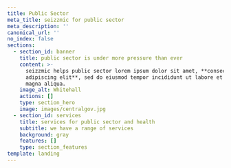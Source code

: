 ```yaml
---
title: Public Sector
meta_title: seizzmic for public sector
meta_description: ''
canonical_url: ''
no_index: false
sections:
  - section_id: banner
    title: public sector is under more pressure than ever
    content: >-
      seizzmic helps public sector lorem ipsum dolor sit amet, **consectetur
      adipiscing elit**, sed do eiusmod tempor incididunt ut labore et dolore
      magna aliqua.
    image_alt: Whitehall
    actions: []
    type: section_hero
    image: images/centralgov.jpg
  - section_id: services
    title: services for public sector and health
    subtitle: we have a range of services
    background: gray
    features: []
    type: section_features
template: landing
---
```

